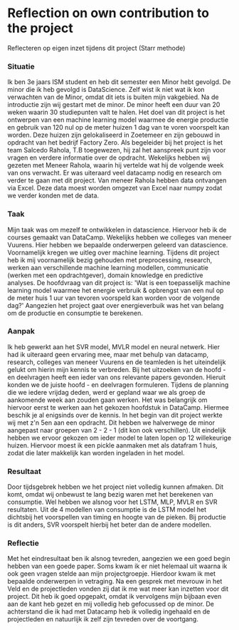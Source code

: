 # Reflection on own contribution to the project

Reflecteren op eigen inzet tijdens dit project (Starr methode)

### Situatie
Ik ben 3e jaars ISM student en heb dit semester een Minor hebt gevolgd. De minor die ik heb gevolgd is DataScience. Zelf wist ik niet wat ik kon verwachten van de Minor, omdat dit iets is buiten mijn vakgebied. Na de introductie zijn wij gestart met de minor. De minor heeft een duur van 20 weken waarin 30 studiepunten valt te halen. Het doel van dit project is het ontwerpen van een machine learning model waarmee de energie productie en gebruik van 120 nul op de meter huizen 1 dag van te voren voorspelt kan worden. Deze huizen zijn gelokaliseerd in Zoetemeer en zijn gebouwd in opdracht van het bedrijf Factory Zero. Als begeleider bij het project is het team Salcedo Rahola, T.B toegewezen, hij zal het aanspreek punt zijn voor vragen en verdere informatie over de opdracht. Wekelijks hebben wij gezeten met Meneer Rahola, waarin hij vertelde wat hij de volgende week van ons verwacht. Er was uiteraard veel datacamp nodig en research om verder te gaan met dit project. Van meneer Rahola hebben data ontvangen via Excel. Deze data moest worden omgezet van Excel naar numpy zodat we verder konden met de data. 

### Taak
Mijn taak was om mezelf te ontwikkelen in datascience. Hiervoor heb ik de courses gemaakt van DataCamp. Wekelijks hebben we colleges van meneer Vuurens. Hier hebben we bepaalde onderwerpen geleerd van datascience. Voornamelijk kregen we uitleg over machine learning. Tijdens dit project heb ik mij voornamelijk bezig gehouden met preprocessing, research, werken aan verschillende machine learning modellen, communicatie (werken met een opdrachtgever), domain knowledge en predictive analyses. De hoofdvraag van dit project is: 'Wat is een toepasselijk machine learning model waarmee het energie verbruik & opbrengst van een nul op de meter huis 1 uur van tevoren voorspeld kan worden voor de volgende dag?' Aangezien het project gaat over energieverbuik was het van belang om de productie en consumptie te berekenen.

### Aanpak
Ik heb gewerkt aan het SVR model, MVLR model en neural netwerk. Hier had ik uiteraard geen ervaring mee, maar met behulp van datacamp, research, colleges van meneer Vuurens en de teamleden is het uiteindelijk gelukt om hierin mijn kennis te verbreden. Bij het uitzoeken van de hoofd - en deelvragen heeft een ieder van ons relevante papers gevonden. Hieruit konden we de juiste hoofd - en deelvragen formuleren. Tijdens de planning die we iedere vrijdag deden, werd er gepland waar we als groep de aankomende week aan zouden gaan werken. Het was belangrijk om hiervoor eerst te werken aan het gekozen hoofdstuk in DataCamp. Hiermee beschik je al enigsinds over de kennis. In het begin van dit project werkte wij met z'n 5en aan een opdracht. Dit hebben we halverwege de minor aangepast naar groepen van 2 - 2 - 1 (dit kon ook verschillen). Uit eindelijk hebben we ervoor gekozen om ieder model te laten lopen op 12 willekeurige huizen. Hiervoor moest ik een pickle aanmaken met als datafram 1 huis, zodat die later makkelijk kan worden ingeladen in het model.

### Resultaat
Door tijdsgebrek hebben we het project niet volledig kunnen afmaken. Dit komt, omdat wij onbewust te lang bezig waren met het berekenen van consumptie. Wel hebben we alsnog voor het LSTM, MLP, MVLR en SVR resultaten. Uit de 4 modellen van consumptie is de LSTM model het dichtsbij het voorspellen van timing en hoogte van de pieken. 
Bij productie is dit anders, SVR voorspelt hierbij het beter dan de andere modellen. 


### Reflectie
Met het eindresultaat ben ik alsnog tevreden, aangezien we een goed begin hebben van een goede paper. Soms kwam ik er niet helemaal uit waarna ik ook geen vragen stelde aan mijn projectgroepje. Hierdoor kwam ik met bepaalde onderwerpen in vetraging. Na een gesprek met mevrouw in het Veld en de projectleden vonden zij dat ik me wat meer kan inzetten voor dit project. Dit heb ik goed opgepakt, omdat ik vervolgens mijn bijbaan even aan de kant heb gezet en mij volledig heb gefocussed op de minor. De achterstand die ik had met Datacamp heb ik volledig ingehaald en de projectleden en natuurlijk ik zelf zijn tevreden over de voortgang.




